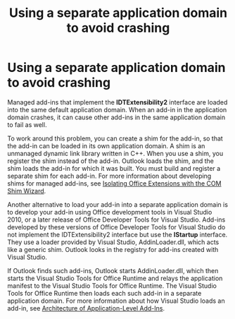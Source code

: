 ﻿---
title: Using a separate application domain to avoid crashing
TOCTitle: Using a separate application domain to avoid crashing
ms:assetid: 7fc6d1e5-7032-47a9-826f-6b5d3b43fef9
ms:contentKeyID: 55119786
ms.date: 07/24/2014
mtps_version: v=office.15
---

# Using a separate application domain to avoid crashing

Managed add-ins that implement the **IDTExtensibility2** interface are loaded into the same default application domain. When an add-in in the application domain crashes, it can cause other add-ins in the same application domain to fail as well.

To work around this problem, you can create a shim for the add-in, so that the add-in can be loaded in its own application domain. A shim is an unmanaged dynamic link library written in C++. When you use a shim, you register the shim instead of the add-in. Outlook loads the shim, and the shim loads the add-in for which it was built. You must build and register a separate shim for each add-in. For more information about developing shims for managed add-ins, see [Isolating Office Extensions with the COM Shim Wizard](https://go.microsoft.com/fwlink/?linkid=89109).

Another alternative to load your add-in into a separate application domain is to develop your add-in using Office development tools in Visual Studio 2010, or a later release of Office Developer Tools for Visual Studio. Add-ins developed by these versions of Office Developer Tools for Visual Studio do not implement the IDTExtensibility2 interface but use the **IStartup** interface. They use a loader provided by Visual Studio, AddinLoader.dll, which acts like a generic shim. Outlook looks in the registry for add-ins created with Visual Studio. 

If Outlook finds such add-ins, Outlook starts AddinLoader.dll, which then starts the Visual Studio Tools for Office Runtime and relays the application manifest to the Visual Studio Tools for Office Runtime. The Visual Studio Tools for Office Runtime then loads each such add-in in a separate application domain. For more information about how Visual Studio loads an add-in, see [Architecture of Application-Level Add-Ins](https://msdn.microsoft.com/library/bb386298\(v=office.15\)).

